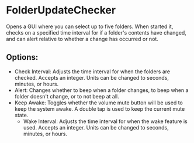 # FolderUpdateChecker
Opens a GUI where you can select up to five folders. When started it, checks on a specified time interval for if a folder's contents have changed, and can alert relative to whether a change has occurred or not.

## Options:
* Check Interval: Adjusts the time interval for when the folders are checked. Accepts an integer. Units can be changed to seconds, minutes, or hours.
* Alert: Changes whether to beep when a folder changes, to beep when a folder doesn't change, or to not beep at all.
* Keep Awake: Toggles whether the volume mute button will be used to keep the system awake. A double tap is used to keep the current mute state.
  * Wake Interval: Adjusts the time interval for when the wake feature is used. Accepts an integer. Units can be changed to seconds, minutes, or hours.